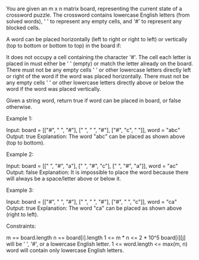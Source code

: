 You are given an m x n matrix board, representing the current state of a
crossword puzzle. The crossword contains lowercase English letters (from
solved words), ' ' to represent any empty cells, and '#' to represent any
blocked cells.

A word can be placed horizontally (left to right or right to left) or
vertically (top to bottom or bottom to top) in the board if:


It does not occupy a cell containing the character '#'.
The cell each letter is placed in must either be ' ' (empty) or match the
letter already on the board.
There must not be any empty cells ' ' or other lowercase letters directly
left or right of the word if the word was placed horizontally.
There must not be any empty cells ' ' or other lowercase letters directly
above or below the word if the word was placed vertically.


Given a string word, return true if word can be placed in board, or false
otherwise.


Example 1:


Input: board = [["#", " ", "#"], [" ", " ", "#"], ["#", "c", " "]], word =
"abc"
Output: true
Explanation: The word "abc" can be placed as shown above (top to bottom).


Example 2:


Input: board = [[" ", "#", "a"], [" ", "#", "c"], [" ", "#", "a"]], word =
"ac"
Output: false
Explanation: It is impossible to place the word because there will always be
a space/letter above or below it.

Example 3:


Input: board = [["#", " ", "#"], [" ", " ", "#"], ["#", " ", "c"]], word =
"ca"
Output: true
Explanation: The word "ca" can be placed as shown above (right to left). 



Constraints:


m == board.length
n == board[i].length
1 <= m * n <= 2 * 10^5
board[i][j] will be ' ', '#', or a lowercase English letter.
1 <= word.length <= max(m, n)
word will contain only lowercase English letters.




